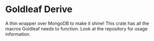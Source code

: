 # Goldleaf Derive

A thin wrapper over MongoDB to make it shine! This crate has all the macros Goldleaf needs to function. Look at the repository for usage information.